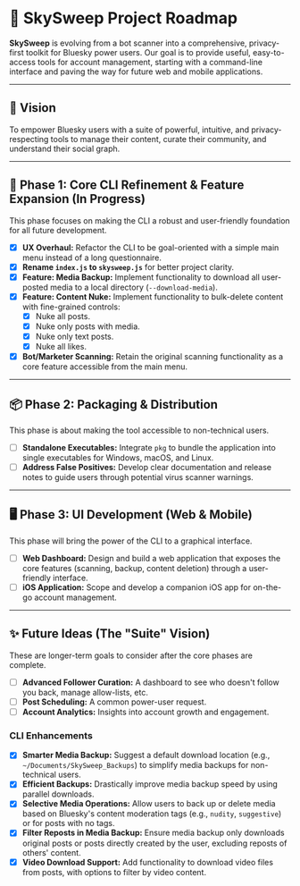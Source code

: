 # 🌌 SkySweep Project Roadmap

**SkySweep** is evolving from a bot scanner into a comprehensive, privacy-first toolkit for Bluesky power users. Our goal is to provide useful, easy-to-access tools for account management, starting with a command-line interface and paving the way for future web and mobile applications.

---

## 🎯 Vision

To empower Bluesky users with a suite of powerful, intuitive, and privacy-respecting tools to manage their content, curate their community, and understand their social graph.

---

## 🚧 Phase 1: Core CLI Refinement & Feature Expansion (In Progress)

This phase focuses on making the CLI a robust and user-friendly foundation for all future development.

- [x] **UX Overhaul:** Refactor the CLI to be goal-oriented with a simple main menu instead of a long questionnaire.
- [x] **Rename `index.js` to `skysweep.js`** for better project clarity.
- [x] **Feature: Media Backup:** Implement functionality to download all user-posted media to a local directory (`--download-media`).
- [x] **Feature: Content Nuke:** Implement functionality to bulk-delete content with fine-grained controls:
  - [x] Nuke all posts.
  - [x] Nuke only posts with media.
  - [x] Nuke only text posts.
  - [x] Nuke all likes.
- [x] **Bot/Marketer Scanning:** Retain the original scanning functionality as a core feature accessible from the main menu.

---

## 📦 Phase 2: Packaging & Distribution

This phase is about making the tool accessible to non-technical users.

- [ ] **Standalone Executables:** Integrate `pkg` to bundle the application into single executables for Windows, macOS, and Linux.
- [ ] **Address False Positives:** Develop clear documentation and release notes to guide users through potential virus scanner warnings.

---

## 🖥️ Phase 3: UI Development (Web & Mobile)

This phase will bring the power of the CLI to a graphical interface.

- [ ] **Web Dashboard:** Design and build a web application that exposes the core features (scanning, backup, content deletion) through a user-friendly interface.
- [ ] **iOS Application:** Scope and develop a companion iOS app for on-the-go account management.

---

## ✨ Future Ideas (The "Suite" Vision)

These are longer-term goals to consider after the core phases are complete.

- [ ] **Advanced Follower Curation:** A dashboard to see who doesn't follow you back, manage allow-lists, etc.
- [ ] **Post Scheduling:** A common power-user request.
- [ ] **Account Analytics:** Insights into account growth and engagement.

### CLI Enhancements
- [x] **Smarter Media Backup:** Suggest a default download location (e.g., `~/Documents/SkySweep_Backups`) to simplify media backups for non-technical users.
- [x] **Efficient Backups:** Drastically improve media backup speed by using parallel downloads.
- [x] **Selective Media Operations:** Allow users to back up or delete media based on Bluesky's content moderation tags (e.g., `nudity`, `suggestive`) or for posts with no tags.
- [x] **Filter Reposts in Media Backup:** Ensure media backup only downloads original posts or posts directly created by the user, excluding reposts of others' content.
- [x] **Video Download Support:** Add functionality to download video files from posts, with options to filter by video content.